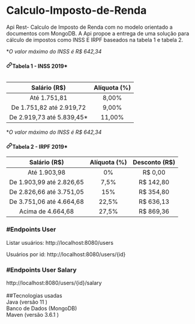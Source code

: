<h1> Calculo-Imposto-de-Renda</h1>
Api Rest- Calculo de Imposto de Renda com no modelo orientado a documentos com MongoDB.
A Api propoe a entrega de uma solução para cálculo de impostos como INSS E IRPF baseados na tabela 1 e tabela 2.
<br/>
<table>
	<p dir="auto">*<em>O valor máximo do INSS é R$ 642,34</em></p>
<h4 dir="auto"><a id="user-content-tabela-2---irpf-2019" class="anchor" aria-hidden="true" href="#tabela-2---irpf-2019"><svg class="octicon octicon-link" viewBox="0 0 16 16" version="1.1" width="16" height="16" aria-hidden="true"><path fill-rule="evenodd" d="M7.775 3.275a.75.75 0 001.06 1.06l1.25-1.25a2 2 0 112.83 2.83l-2.5 2.5a2 2 0 01-2.83 0 .75.75 0 00-1.06 1.06 3.5 3.5 0 004.95 0l2.5-2.5a3.5 3.5 0 00-4.95-4.95l-1.25 1.25zm-4.69 9.64a2 2 0 010-2.83l2.5-2.5a2 2 0 012.83 0 .75.75 0 001.06-1.06 3.5 3.5 0 00-4.95 0l-2.5 2.5a3.5 3.5 0 004.95 4.95l1.25-1.25a.75.75 0 00-1.06-1.06l-1.25 1.25a2 2 0 01-2.83 0z"></path></svg></a>Tabela 1 - INSS 2019*</h4>
<table>
<thead>
<tr>
<th align="center">Salário (R$)</th>
<th align="center">Alíquota (%)</th>
</tr>
</thead>
<tbody>
<tr>
<td align="center">Até 1.751,81</td>
<td align="center">8,00%</td>
</tr>
<tr>
<td align="center">De 1.751,82 até 2.919,72</td>
<td align="center">9,00%</td>
</tr>
<tr>
<td align="center">De 2.919,73 até 5.839,45*</td>
<td align="center">11,00%</td>
</tr>
</tbody>
</table>
<p dir="auto">*<em>O valor máximo do INSS é R$ 642,34</em></p>
<h4 dir="auto"><a id="user-content-tabela-2---irpf-2019" class="anchor" aria-hidden="true" href="#tabela-2---irpf-2019"><svg class="octicon octicon-link" viewBox="0 0 16 16" version="1.1" width="16" height="16" aria-hidden="true"><path fill-rule="evenodd" d="M7.775 3.275a.75.75 0 001.06 1.06l1.25-1.25a2 2 0 112.83 2.83l-2.5 2.5a2 2 0 01-2.83 0 .75.75 0 00-1.06 1.06 3.5 3.5 0 004.95 0l2.5-2.5a3.5 3.5 0 00-4.95-4.95l-1.25 1.25zm-4.69 9.64a2 2 0 010-2.83l2.5-2.5a2 2 0 012.83 0 .75.75 0 001.06-1.06 3.5 3.5 0 00-4.95 0l-2.5 2.5a3.5 3.5 0 004.95 4.95l1.25-1.25a.75.75 0 00-1.06-1.06l-1.25 1.25a2 2 0 01-2.83 0z"></path></svg></a>Tabela 2 - IRPF 2019*</h4>
<table>
<thead>
<tr>
<th align="center">Salário (R$)</th>
<th align="center">Alíquota (%)</th>
<th align="center">Desconto (R$)</th>
</tr>
</thead>
<tbody>
<tr>
<td align="center">Até 1.903,98</td>
<td align="center">0%</td>
<td align="center">R$ 0,00</td>
</tr>
<tr>
<td align="center">De 1.903,99 até 2.826,65</td>
<td align="center">7,5%</td>
<td align="center">R$ 142,80</td>
</tr>
<tr>
<td align="center">De 2.826,66 até 3.751,05</td>
<td align="center">15%</td>
<td align="center">R$ 354,80</td>
</tr>
<tr>
<td align="center">De 3.751,06 até 4.664,68</td>
<td align="center">22,5%</td>
<td align="center">R$ 636,13</td>
</tr>
<tr>
<td align="center">Acima de 4.664,68</td>
<td align="center">27,5%</td>
<td align="center">R$ 869,36</td>
</tr>
</tbody>
</table>
	
<h3>#Endpoints User</h3>
Listar usuários:
http://localhost:8080/users
<br/>

Usuários por id:
http://localhost:8080/users/{id}
<br/>

<h3>#Endpoints User Salary</h3>
http://localhost:8080/users/{id}/salary
<br/>

<br/>
##Tecnologias usadas<br/>
Java (versão 11 )<br/>
Banco de Dados (MongoDB)<br/>
Maven (versão 3.6.1 )<br/>
